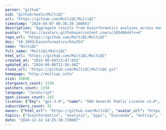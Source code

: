 ```yaml
---
parser: "github"
uid: "github/ewels/MultiQC"
url: "https://github.com/MultiQC/MultiQC"
timestamp: "2024-04-07 00:36:39.180041"
description: "Aggregate results from bioinformatics analyses across many samples into a single report."
avatar: "https://avatars.githubusercontent.com/u/18548644?v=4"
repo_url: "https://github.com/MultiQC/MultiQC"
doi: "10.1093/bioinformatics/btw354"
name: "MultiQC"
full_name: "MultiQC/MultiQC"
html_url: "https://github.com/MultiQC/MultiQC"
created_at: "2015-08-04T13:47:05Z"
updated_at: "2024-04-06T11:56:46Z"
clone_url: "https://github.com/MultiQC/MultiQC.git"
homepage: "http://multiqc.info"
size: 34840
stargazers_count: 1158
watchers_count: 1158
language: "JavaScript"
open_issues_count: 243
license: {"key": "gpl-3.0", "name": "GNU General Public License v3.0", "spdx_id": "GPL-3.0", "url": "https://api.github.com/licenses/gpl-3.0", "node_id": "MDc6TGljZW5zZTk="}
subscribers_count: 35
owner: {"html_url": "https://github.com/MultiQC", "avatar_url": "https://avatars.githubusercontent.com/u/18548644?v=4", "login": "MultiQC", "type": "Organization"}
topics: ["bioinformatics", "analysis", "pypi", "bioconda", "multiqc", "python", "data-visualization", "quality-control", "reporting", "seqera", "vizualisation"]
date: "2024-12-14 14:25:30.730007"
---
```

